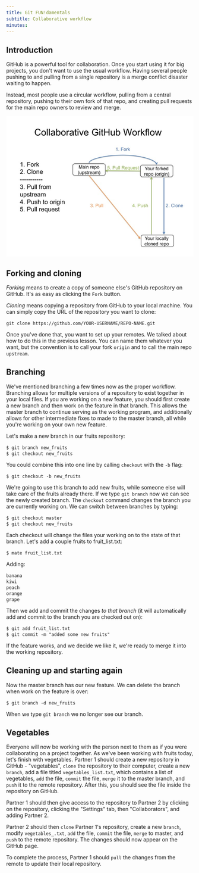 ```yaml
---
title: Git FUN!damentals
subtitle: Collaborative workflow
minutes:
---
```


## Introduction

GitHub is a powerful tool for collaboration. Once you start using it for big projects, you don't want to use the usual workflow. Having several people pushing to and pulling from a single repository is a merge conflict disaster waiting to happen.

Instead, most people use a circular workflow, pulling from a central repository, pushing to their own fork of that repo, and creating pull requests for the main repo owners to review and merge.

![Collaborative GitHub Workflow](github-workflow.jpg)


## Forking and cloning

*Forking* means to create a copy of someone else's GitHub repository on GitHub. It's as easy as clicking the `Fork` button.

*Cloning* means copying a repository from GitHub to your local machine. You can simply copy the URL of the repository you want to clone:

~~~{.input}
git clone https://github.com/YOUR-USERNAME/REPO-NAME.git
~~~

Once you've done that, you want to set up your remotes. We talked about how to do this in the previous lesson. You can name them whatever you want, but the convention is to call your fork `origin` and to call the main repo `upstream`.

## Branching

We've mentioned branching a few times now as the proper workflow. Branching allows for multiple versions of a repository to exist together in your local files. If you are working on a new feature, you should first create a new branch and then work on the feature in that branch. This allows the master branch to continue serving as the working program, and additionally allows for other intermediate fixes to made to the master branch, all while you're working on your own new feature.

Let's make a new branch in our fruits repository:

~~~
$ git branch new_fruits
$ git checkout new_fruits
~~~

You could combine this into one line by calling `checkout` with the `-b` flag:

~~~
$ git checkout -b new_fruits
~~~

We're going to use this branch to add new fruits, while someone else will take
care of the fruits already there. If we type `git branch` now we can see the
newly created branch. The `checkout` command changes the branch you are
currently working on. We can switch between branches by typing:

~~~
$ git checkout master
$ git checkout new_fruits
~~~

Each checkout will change the files your working on to the state of that branch.
Let's add a couple fruits to fruit_list.txt:

~~~
$ mate fruit_list.txt
~~~

Adding:

~~~
banana
kiwi
peach
orange
grape
~~~

Then we add and commit the changes *to that branch* (it will automatically add
and commit to the branch you are checked out on):

~~~
$ git add fruit_list.txt
$ git commit -m "added some new fruits"
~~~

If the feature works, and we decide we like it, we're ready to merge it into the working repository.

## 


## Cleaning up and starting again

Now the master branch has our new feature. We can delete the branch when work
on the feature is over:

~~~
$ git branch -d new_fruits
~~~

When we type `git branch` we no longer see our branch.

## Vegetables

Everyone will now be working with the person next to them as if you were
collaborating on a project together. As we've been working with fruits today,
let's finish with vegetables. Partner 1 should create a new repository in
GitHub - "vegetables", `clone` the repository to their computer, create a new  `branch`, add a file titled
`vegetables_list.txt`, which contains a list of vegetables, `add` the file,
`commit` the file, `merge` it to the master branch, and `push` it to the remote repository. After this, you should
see the file inside the repository on GitHub.

Partner 1 should then give access to the repository to Partner 2 by clicking on
the repository, clicking the "Settings" tab, then "Collaborators", and adding
Partner 2. 

Partner 2 should then `clone` Partner 1's repository, create a new
`branch`, modify
`vegetables_.txt`, `add` the file, `commit` the file, `merge` to master, and `push` to the remote
repository. The changes should now appear on the GitHub page.

To complete the process, Partner 1 should `pull` the changes from the remote to
update their local repository.
 
